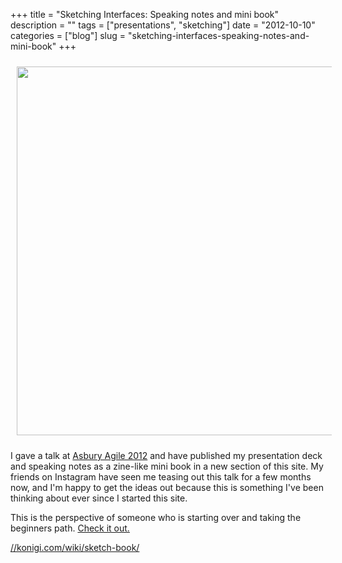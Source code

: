 +++
title = "Sketching Interfaces: Speaking notes and mini book"
description = ""
tags = ["presentations", "sketching"]
date = "2012-10-10"
categories = ["blog"]
slug = "sketching-interfaces-speaking-notes-and-mini-book"
+++



<p><a href="/wiki/sketch-book/"><img src="//media.konigi.com/book/sketch/title.png" style="width: 590px; padding: 10px;" /></a></p>
<p>I gave a talk at <a href="http://www.asburyagile.com/">Asbury Agile 2012</a> and have published my presentation deck and speaking notes as a zine-like mini book in a new section of this site. My friends on Instagram have seen me teasing out this talk for a few months now, and I'm happy to get the ideas out because this is something I've been thinking about ever since I started this site. </p>
<p>This is the perspective of someone who is starting over and taking the beginners path. <a href="../book/sketch-book.html">Check it out.</a></p>

  <a href="/wiki/sketch-book/">//konigi.com/wiki/sketch-book/</a>

